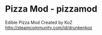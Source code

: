 Pizza Mod - pizzamod
==========

Edible Pizza Mod
Created by KoZ
http://steamcommunity.com/id/drunkenkoz